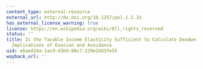 ```yaml
---
content_type: external-resource
external_url: http://dx.doi.org/10.1257/pol.1.2.31
has_external_license_warning: true
license: https://en.wikipedia.org/wiki/All_rights_reserved
status: ''
title: Is the Taxable Income Elasticity Sufficient to Calculate Deadweight Loss? The
  Implications of Evasion and Avoidance
uid: e6aed24a-1ac9-45b9-88c7-229e2dd3fe55
wayback_url: ''
---
```

